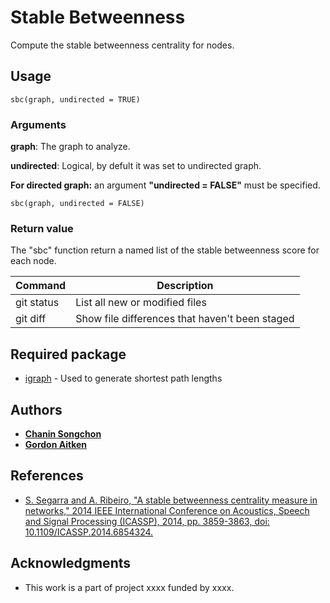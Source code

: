 # Stable Betweenness

Compute the stable betweenness centrality for nodes.

## Usage
```
sbc(graph, undirected = TRUE)
```
### Arguments

**graph**: The graph to analyze.

**undirected**:  Logical, by defult it was set to undirected graph.

**For directed graph:** an argument **"undirected = FALSE"** must be specified.
```
sbc(graph, undirected = FALSE)
```

### Return value

The "sbc" function return a named list of the stable betweenness score for each node.

| Command | Description |
| --- | --- |
| git status | List all new or modified files |
| git diff | Show file differences that haven't been staged |

## Required package

* [igraph](https://igraph.org/r/) - Used to generate shortest path lengths

## Authors

* [**Chanin Songchon**](https://github.com/chaninso)
* [**Gordon Aitken**](https://github.com/ga41)

## References

* [S. Segarra and A. Ribeiro, "A stable betweenness centrality measure in networks," 2014 IEEE International Conference on Acoustics, Speech and Signal Processing (ICASSP), 2014, pp. 3859-3863, doi: 10.1109/ICASSP.2014.6854324.](https://ieeexplore.ieee.org/document/6854324)

## Acknowledgments

* This work is a part of project xxxx funded by xxxx.